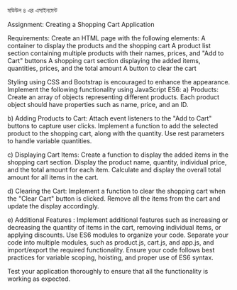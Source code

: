 মডিউল ৪ এর এসাইনমেন্ট

Assignment: Creating a Shopping Cart Application

Requirements:
Create an HTML page with the following elements:
A container to display the products and the shopping cart
A product list section containing multiple products with their names, prices, and "Add to Cart" buttons
A shopping cart section displaying the added items, quantities, prices, and the total amount
A button to clear the cart

Styling using CSS and Bootstrap is encouraged to enhance the appearance.
Implement the following functionality using JavaScript ES6:
a) Products:
Create an array of objects representing different products. Each product object should have properties such as name, price, and an ID.

b) Adding Products to Cart:
Attach event listeners to the "Add to Cart" buttons to capture user clicks.
Implement a function to add the selected product to the shopping cart, along with the quantity. Use rest parameters to handle variable quantities.

c) Displaying Cart Items:
Create a function to display the added items in the shopping cart section.
Display the product name, quantity, individual price, and the total amount for each item.
Calculate and display the overall total amount for all items in the cart.

d) Clearing the Cart:
Implement a function to clear the shopping cart when the "Clear Cart" button is clicked.
Remove all the items from the cart and update the display accordingly.

e) Additional Features :
Implement additional features such as increasing or decreasing the quantity of items in the cart, removing individual items, or applying discounts.
Use ES6 modules to organize your code. Separate your code into multiple modules, such as product.js, cart.js, and app.js, and import/export the required functionality.
Ensure your code follows best practices for variable scoping, hoisting, and proper use of ES6 syntax.

Test your application thoroughly to ensure that all the functionality is working as expected.
